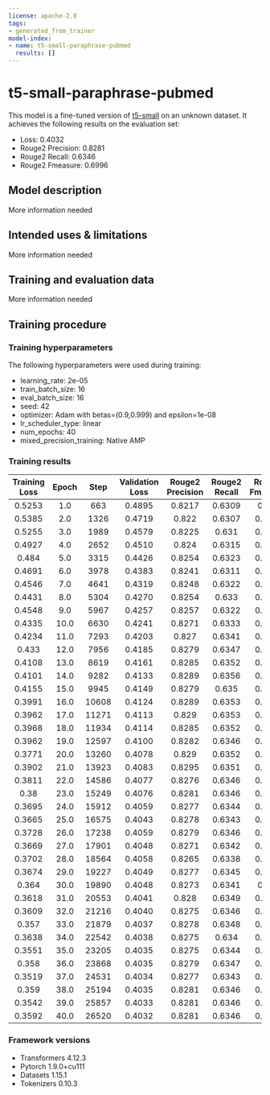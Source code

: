 ```yaml
---
license: apache-2.0
tags:
- generated_from_trainer
model-index:
- name: t5-small-paraphrase-pubmed
  results: []
---
```


<!-- This model card has been generated automatically according to the information the Trainer had access to. You
should probably proofread and complete it, then remove this comment. -->

# t5-small-paraphrase-pubmed

This model is a fine-tuned version of [t5-small](https://huggingface.co/t5-small) on an unknown dataset.
It achieves the following results on the evaluation set:
- Loss: 0.4032
- Rouge2 Precision: 0.8281
- Rouge2 Recall: 0.6346
- Rouge2 Fmeasure: 0.6996

## Model description

More information needed

## Intended uses & limitations

More information needed

## Training and evaluation data

More information needed

## Training procedure

### Training hyperparameters

The following hyperparameters were used during training:
- learning_rate: 2e-05
- train_batch_size: 16
- eval_batch_size: 16
- seed: 42
- optimizer: Adam with betas=(0.9,0.999) and epsilon=1e-08
- lr_scheduler_type: linear
- num_epochs: 40
- mixed_precision_training: Native AMP

### Training results

| Training Loss | Epoch | Step  | Validation Loss | Rouge2 Precision | Rouge2 Recall | Rouge2 Fmeasure |
|:-------------:|:-----:|:-----:|:---------------:|:----------------:|:-------------:|:---------------:|
| 0.5253        | 1.0   | 663   | 0.4895          | 0.8217           | 0.6309        | 0.695           |
| 0.5385        | 2.0   | 1326  | 0.4719          | 0.822            | 0.6307        | 0.6953          |
| 0.5255        | 3.0   | 1989  | 0.4579          | 0.8225           | 0.631         | 0.6954          |
| 0.4927        | 4.0   | 2652  | 0.4510          | 0.824            | 0.6315        | 0.6965          |
| 0.484         | 5.0   | 3315  | 0.4426          | 0.8254           | 0.6323        | 0.6974          |
| 0.4691        | 6.0   | 3978  | 0.4383          | 0.8241           | 0.6311        | 0.6962          |
| 0.4546        | 7.0   | 4641  | 0.4319          | 0.8248           | 0.6322        | 0.6969          |
| 0.4431        | 8.0   | 5304  | 0.4270          | 0.8254           | 0.633         | 0.6977          |
| 0.4548        | 9.0   | 5967  | 0.4257          | 0.8257           | 0.6322        | 0.6976          |
| 0.4335        | 10.0  | 6630  | 0.4241          | 0.8271           | 0.6333        | 0.6986          |
| 0.4234        | 11.0  | 7293  | 0.4203          | 0.827            | 0.6341        | 0.6992          |
| 0.433         | 12.0  | 7956  | 0.4185          | 0.8279           | 0.6347        | 0.6998          |
| 0.4108        | 13.0  | 8619  | 0.4161          | 0.8285           | 0.6352        | 0.7004          |
| 0.4101        | 14.0  | 9282  | 0.4133          | 0.8289           | 0.6356        | 0.7008          |
| 0.4155        | 15.0  | 9945  | 0.4149          | 0.8279           | 0.635         | 0.6998          |
| 0.3991        | 16.0  | 10608 | 0.4124          | 0.8289           | 0.6353        | 0.7005          |
| 0.3962        | 17.0  | 11271 | 0.4113          | 0.829            | 0.6353        | 0.7006          |
| 0.3968        | 18.0  | 11934 | 0.4114          | 0.8285           | 0.6352        | 0.7002          |
| 0.3962        | 19.0  | 12597 | 0.4100          | 0.8282           | 0.6346        | 0.6998          |
| 0.3771        | 20.0  | 13260 | 0.4078          | 0.829            | 0.6352        | 0.7005          |
| 0.3902        | 21.0  | 13923 | 0.4083          | 0.8295           | 0.6351        | 0.7006          |
| 0.3811        | 22.0  | 14586 | 0.4077          | 0.8276           | 0.6346        | 0.6995          |
| 0.38          | 23.0  | 15249 | 0.4076          | 0.8281           | 0.6346        | 0.6997          |
| 0.3695        | 24.0  | 15912 | 0.4059          | 0.8277           | 0.6344        | 0.6993          |
| 0.3665        | 25.0  | 16575 | 0.4043          | 0.8278           | 0.6343        | 0.6992          |
| 0.3728        | 26.0  | 17238 | 0.4059          | 0.8279           | 0.6346        | 0.6994          |
| 0.3669        | 27.0  | 17901 | 0.4048          | 0.8271           | 0.6342        | 0.6991          |
| 0.3702        | 28.0  | 18564 | 0.4058          | 0.8265           | 0.6338        | 0.6985          |
| 0.3674        | 29.0  | 19227 | 0.4049          | 0.8277           | 0.6345        | 0.6993          |
| 0.364         | 30.0  | 19890 | 0.4048          | 0.8273           | 0.6341        | 0.699           |
| 0.3618        | 31.0  | 20553 | 0.4041          | 0.828            | 0.6349        | 0.6997          |
| 0.3609        | 32.0  | 21216 | 0.4040          | 0.8275           | 0.6346        | 0.6994          |
| 0.357         | 33.0  | 21879 | 0.4037          | 0.8278           | 0.6348        | 0.6996          |
| 0.3638        | 34.0  | 22542 | 0.4038          | 0.8275           | 0.634         | 0.6989          |
| 0.3551        | 35.0  | 23205 | 0.4035          | 0.8275           | 0.6344        | 0.6992          |
| 0.358         | 36.0  | 23868 | 0.4035          | 0.8279           | 0.6347        | 0.6995          |
| 0.3519        | 37.0  | 24531 | 0.4034          | 0.8277           | 0.6343        | 0.6992          |
| 0.359         | 38.0  | 25194 | 0.4035          | 0.8281           | 0.6346        | 0.6996          |
| 0.3542        | 39.0  | 25857 | 0.4033          | 0.8281           | 0.6346        | 0.6996          |
| 0.3592        | 40.0  | 26520 | 0.4032          | 0.8281           | 0.6346        | 0.6996          |


### Framework versions

- Transformers 4.12.3
- Pytorch 1.9.0+cu111
- Datasets 1.15.1
- Tokenizers 0.10.3
